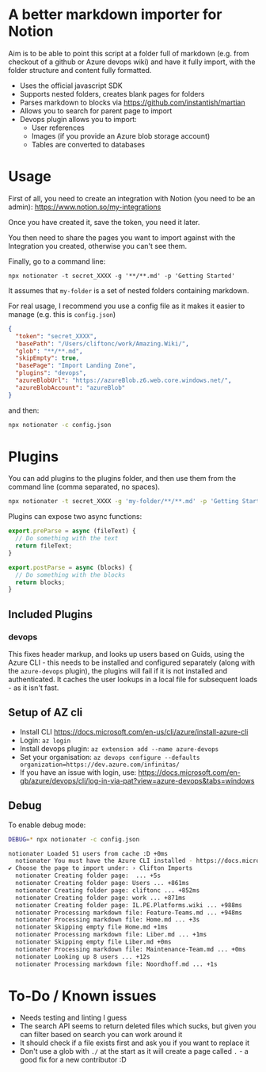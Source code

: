 # A better markdown importer for Notion

Aim is to be able to point this script at a folder full of markdown (e.g. from checkout of a github or Azure devops wiki) and have it fully import, with the folder structure and content fully formatted.

- Uses the official javascript SDK
- Supports nested folders, creates blank pages for folders
- Parses markdown to blocks via https://github.com/instantish/martian
- Allows you to search for parent page to import
- Devops plugin allows you to import:
  - User references
  - Images (if you provide an Azure blob storage account)
  - Tables are converted to databases

# Usage

First of all, you need to create an integration with Notion (you need to be an admin): https://www.notion.so/my-integrations

Once you have created it, save the token, you need it later.

You then need to share the pages you want to import against with the Integration you created, otherwise you can't see them.

Finally, go to a command line:

```
npx notionater -t secret_XXXX -g '**/**.md' -p 'Getting Started'
```

It assumes that `my-folder` is a set of nested folders containing markdown.

For real usage, I recommend you use a config file as it makes it easier to manage (e.g. this is `config.json`)

```json
{
  "token": "secret_XXXX",
  "basePath": "/Users/cliftonc/work/Amazing.Wiki/",
  "glob": "**/**.md",
  "skipEmpty": true,
  "basePage": "Import Landing Zone",  
  "plugins": "devops",  
  "azureBlobUrl": "https://azureBlob.z6.web.core.windows.net/",
  "azureBlobAccount": "azureBlob"
}
```

and then:

```sh
npx notionater -c config.json
```

# Plugins

You can add plugins to the plugins folder, and then use them from the command line (comma separated, no spaces).

```sh
npx notionater -t secret_XXXX -g 'my-folder/**/**.md' -p 'Getting Started' -x devops
```

Plugins can expose two async functions:

```js
export.preParse = async (fileText) {
  // Do something with the text
  return fileText;
}

export.postParse = async (blocks) {
  // Do something with the blocks
  return blocks;
}
```

## Included Plugins

### devops

This fixes header markup, and looks up users based on Guids, using the Azure CLI - this needs to be installed and configured separately (along with the `azure-devops` plugin), the plugins will fail if it is not installed and authenticated.  It caches the user lookups in a local file for subsequent loads - as it isn't fast.

## Setup of AZ cli

  - Install CLI https://docs.microsoft.com/en-us/cli/azure/install-azure-cli
  - Login: `az login`
  - Install devops plugin: `az extension add --name azure-devops`
  - Set your organisation: `az devops configure --defaults organization=https://dev.azure.com/infinitas/`
  - If you have an issue with login, use: https://docs.microsoft.com/en-gb/azure/devops/cli/log-in-via-pat?view=azure-devops&tabs=windows

## Debug

To enable debug mode:

```sh
DEBUG=* npx notionater -c config.json
```

```sh
notionater Loaded 51 users from cache :D +0ms
  notionater You must have the Azure CLI installed - https://docs.microsoft.com/en-us/cli/azure/install-azure-cli +0ms
✔ Choose the page to import under: › Clifton Imports
  notionater Creating folder page:  ... +5s
  notionater Creating folder page: Users ... +861ms
  notionater Creating folder page: cliftonc ... +852ms
  notionater Creating folder page: work ... +871ms
  notionater Creating folder page: IL.PE.Platforms.wiki ... +988ms
  notionater Processing markdown file: Feature-Teams.md ... +948ms
  notionater Processing markdown file: Home.md ... +3s
  notionater Skipping empty file Home.md +1ms
  notionater Processing markdown file: Liber.md ... +1ms
  notionater Skipping empty file Liber.md +0ms
  notionater Processing markdown file: Maintenance-Team.md ... +0ms
  notionater Looking up 8 users ... +12s
  notionater Processing markdown file: Noordhoff.md ... +1s
```

# To-Do / Known issues

- Needs testing and linting I guess
- The search API seems to return deleted files which sucks, but given you can filter based on search you can work around it
- It should check if a file exists first and ask you if you want to replace it
- Don't use a glob with `./` at the start as it will create a page called `.` - a good fix for a new contributor :D
